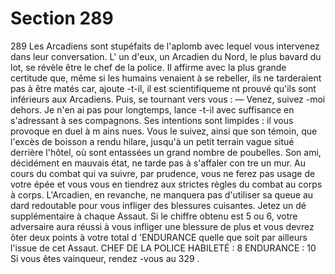 # Section 289

289
Les Arcadiens sont stupéfaits de l'aplomb avec lequel vous
intervenez dans leur conversation. L' un d'eux, un Arcadien du
Nord, le plus bavard du lot, se révèle être le chef de la police. Il
affirme avec la plus grande certitude que, même si les humains
venaient à se rebeller, ils ne tarderaient pas à être matés car,
ajoute -t-il, il est scientifiqueme nt prouvé qu'ils sont inférieurs
aux Arcadiens. Puis, se tournant vers vous :
— Venez, suivez -moi dehors. Je n'en ai pas pour longtemps,
lance -t-il avec suffisance en s'adressant à ses compagnons.
Ses intentions sont limpides : il vous provoque en duel à m ains
nues. Vous le suivez, ainsi que son témoin, que l'excès de boisson
a rendu hilare, jusqu'à un petit terrain vague situé derrière
l'hôtel, où sont entassées un grand nombre de poubelles. Son
ami, décidément en mauvais état, ne tarde pas à s'affaler con tre
un mur. Au cours du combat qui va suivre, par prudence, vous ne
ferez pas usage de votre épée et vous vous en tiendrez aux strictes
règles du combat au corps à corps. L'Arcadien, en revanche, ne
manquera pas d'utiliser sa queue au dard redoutable pour vous
infliger des blessures cuisantes. Jetez un dé supplémentaire à
chaque Assaut. Si le chiffre obtenu est 5 ou 6, votre adversaire
aura réussi à vous infliger une blessure de plus et vous devrez
ôter deux points à votre total d 'ENDURANCE  quelle que soit
par ailleurs l'issue de cet Assaut.
CHEF  DE LA POLICE  HABILETÉ :  8 ENDURANCE :  10
Si vous êtes vainqueur, rendez -vous au 329 .